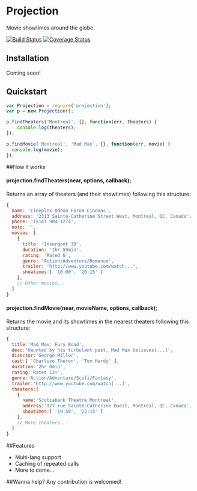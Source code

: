 # Projection
Movie showtimes around the globe.

[![Build Status](https://img.shields.io/travis/anault/projection.svg?style=flat-square)](https://travis-ci.org/anault/projection)
[![Coverage Status](https://img.shields.io/coveralls/anault/projection.svg?style=flat-square)](https://coveralls.io/r/anault/projection)

## Installation
Coming soon!
<!--
```bash
npm install projection
```
-->

## Quickstart
```javascript
var Projection = require('projection');
var p = new Projection();

p.findTheaters('Montreal', {}, function(err, theaters) {
 	console.log(theaters);
});

p.findMovie('Montreal', 'Mad Max', {}, function(err, movie) {
  console.log(movie);
});
```

##How it works
#### projection.findTheaters(near, options, callback);
Returns an array of theaters (and their showtimes) following this structure:
```javascript
{  
  name: 'Cineplex Odeon Forum Cinemas',
  address: '2313 Sainte-Catherine Street West, Montreal, QC, Canada',
  phone: '(514) 904-1274',
  note: '',
  movies: [  
    {  
      title: 'Insurgent 3D',
      duration: '1hr 59min',
      rating: 'Rated G',
      genre: 'Action/Adventure/Romance',
      trailer: 'http://www.youtube.com/watch...',
      showtimes:[ '18:00', '20:15' ]
    },
    // Other movies...
  ]
}
```
#### projection.findMovie(near, movieName, options, callback);
Returns the movie and its showtimes in the nearest theaters following this structure:
```javascript
{  
  title:'Mad Max: Fury Road',
  desc:'Haunted by his turbulent past, Mad Max believes[...]',
  director:'George Miller',
  cast:[ 'Charlize Theron', 'Tom Hardy' ],
  duration:'2hr 0min',
  rating:'Rated 13+',
  genre:'Action/Adventure/Scifi/Fantasy',
  trailer:'http://www.youtube.com/watch[...]',
  theaters:[  
    {  
      name:'Scotiabank Theatre Montreal',
      address:'977 rue Sainte-Catherine Ouest, Montreal, QC, Canada',
      showtimes:[ '19:50', '22:15' ]
    },
    // More theaters...
  ]
}
```

##Features
- Multi-lang support
- Caching of repeated calls
- More to come...

##Wanna help?
Any contribution is welcomed!
